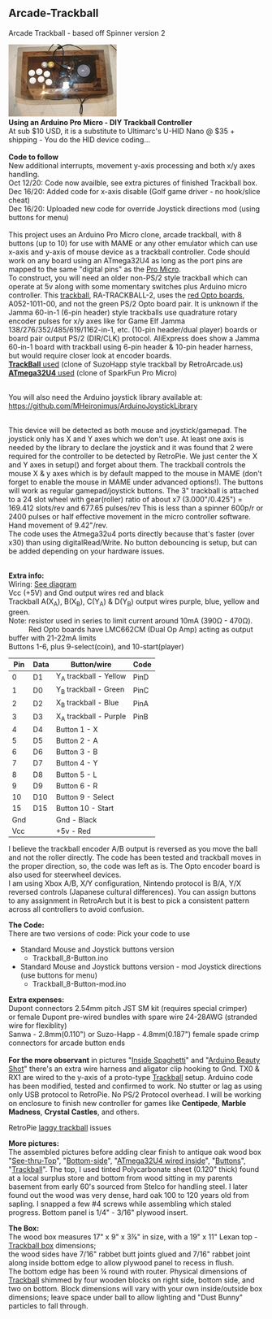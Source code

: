 ## **Arcade-Trackball** 
Arcade Trackball - based off Spinner version 2

![Trackball](Pics/IMG_3843.jpg)  
**Using an Arduino Pro Micro - DIY Trackball Controller**  
At sub $10 USD, it is a substitute to Ultimarc's U-HID Nano @ $35 + shipping - You do the HID device coding...<br/><br/> **Code to follow**  
New additional interrupts, movement y-axis processing and both x/y axes handling.<br/>
Oct 12/20: Code now availble, see extra pictures of finished Trackball box.  
Dec 16/20: Added code for x-axis disable (Golf game driver - no hook/slice cheat)  
Dec 16/20: Uploaded new code for override Joystick directions mod (using buttons for menu)<br/><br/>
This project uses an Arduino Pro Micro clone, arcade trackball, with 8 buttons (up to 10) for use with MAME or any other emulator which can use x-axis and y-axis of mouse device as a trackball controller. Code should work on any board using an ATmega32U4 as long as the port pins are mapped to the same "digital pins" as the [Pro Micro](Pics/Arduino%20Pro%20Micro%20Atmega32u4.jpg).  
To construct, you will need an older non-PS/2 style trackball which can operate at 5v along with some momentary switches plus Arduino micro controller. 
This [trackball](Pics/Retro%20Arcade%203in%20Trackball%20and%20Harness.jpg), RA-TRACKBALL-2, uses the [red Opto boards](Pics/Red_Board_Pinout.jpg), A052-1011-00, and not the green PS/2 Opto board pair. It is unknown if the Jamma 60-in-1 (6-pin header) style trackballs use quadrature rotary encoder pulses for x/y axes like for Game Elf Jamma 138/276/352/485/619/1162-in-1, etc. (10-pin header/dual player) boards or board pair output PS/2 (DIR/CLK) protocol. AliExpress does show a Jamma 60-in-1 board with trackball using 6-pin header & 10-pin header harness, but would require closer look at encoder boards.<br/> 
[**TrackBall** used](https://www.amazon.ca/gp/product/B00F1YQH6G/ref=ppx_yo_dt_b_asin_title_o01_s00?ie=UTF8&psc=1) (clone of SuzoHapp style trackball by RetroArcade.us)<br/>
[**ATmega32U4** used](https://www.amazon.ca/gp/product/B01N4TVIQX/ref=ppx_yo_dt_b_asin_title_o02_s00?ie=UTF8&psc=1) (clone of SparkFun Pro Micro)<br/>
<br/>

You will also need the Arduino joystick library available at: https://github.com/MHeironimus/ArduinoJoystickLibrary<br/><br/>

This device will be detected as both mouse and joystick/gamepad. The joystick only has X and Y axes which we don't use. At least one axis is needed by the library to declare the joystick and it was found that 2 were required for the controller to be detected by RetroPie. We just center the X and Y axes in setup() and forget about them. The trackball controls the mouse X & y axes which is by default mapped to the mouse in MAME (don't forget to enable the mouse in MAME under advanced options!). The buttons will work as regular gamepad/joystick buttons. The 3" trackball is attached to a 24 slot wheel with gear(roller) ratio of about x7 (3.000"/0.425") = 169.412 slots/rev and  677.65 pulses/rev This is less than a spinner 600p/r or 2400 pulses or half effective movement in the micro controller software. Hand movement of 9.42"/rev.  
The code uses the Atmega32u4 ports directly because that's faster (over x30) than using digitalRead/Write. No button debouncing is setup, but can be added depending on your hardware issues.<br/><br/>

**Extra info:**<br/>
Wiring: [See diagram](Pics/Trackball%20Sketch_bb.jpg) <br/>
Vcc (+5V) and Gnd output wires red and black<br/>
Trackball A(X<sub>A</sub>), B(X<sub>B</sub>), C(Y<sub>A</sub>) & D(Y<sub>B</sub>) output wires purple, blue, yellow and green.<br/>
Note: resistor used in series to limit current around 10mA (390Ω	- 470Ω).  
&nbsp;&nbsp;&nbsp;&nbsp;&nbsp;&nbsp;&nbsp;&nbsp;&nbsp;&nbsp;Red Opto boards have LMC662CM (Dual Op Amp) acting as output buffer with 21-22mA limits<br/>
Buttons 1-6, plus 9-select(coin), and 10-start(player)<br/>

Pin |Data |Button/wire  |Code
--- |---- |------------ |----
0   |D1   |Y<sub>A</sub> trackball - Yellow |PinD
1   |D0   |Y<sub>B</sub> trackball - Green |PinC
2   |D2   |X<sub>B</sub> trackball - Blue |PinA
3   |D3   |X<sub>A</sub> trackball - Purple |PinB
4   |D4   |Button 1 - X
5   |D5   |Button 2 - A
6   |D6   |Button 3 - B
7   |D7   |Button 4 - Y
8   |D8   |Button 5 - L
9   |D9   |Button 6 - R
10  |D10  |Button 9 - Select
15  |D15  |Button 10 - Start
Gnd |     |Gnd - Black
Vcc |     |+5v - Red  <br/>

I believe the trackball encoder A/B output is reversed as you move the ball and not the roller directly. The code has been tested and trackball moves in the proper direction, so, the code was left as is. The Opto encoder board is also used for steerwheel devices.<br/>I am using Xbox A/B, X/Y configuration, Nintendo protocol is B/A, Y/X reversed controls (Japanese cultural differences). 
You can assign buttons to any assignment in RetroArch but it is best to pick a consistent pattern across all controllers to avoid confusion.  <br/>
   
**The Code:**<br/>
There are two versions of code: Pick your code to use
- Standard Mouse and Joystick buttons version  
  - Trackball_8-Button.ino
- Standard Mouse and Joystick buttons version - mod Joystick directions (use buttons for menu)
  - Trackball_8-Button-mod.ino  

**Extra expenses:**  
Dupont connectors 2.54mm pitch JST SM kit (requires special crimper)  
or female Dupont pre-wired bundles with spare wire 24-28AWG (stranded wire for flexiblity)  
Sanwa - 2.8mm(0.110") or Suzo-Happ - 4.8mm(0.187") female spade crimp connectors for arcade button ends  
<br/>
**For the more observant** in pictures 
"[Inside Spaghetti](Special%20Testing%20Pics/Inside%20spaghetti.jpg)" and 
"[Arduino Beauty Shot](Special%20Testing%20Pics/Arduino%20beauty%20shot.jpg)" 
there's an extra wire harness and aligator clip hooking to Gnd. TX0 & RX1 are wired to the y-axis of a proto-type [Trackball](https://www.amazon.ca/gp/product/B00F1YQH6G/ref=ppx_yo_dt_b_asin_title_o01_s00?ie=UTF8&psc=1) setup. Arduino code has been modified, tested and confirmed to work. No stutter or lag as using only USB protocol to RetroPie. No PS/2 Protocol overhead. I will be working on enclosure to finish new controller for games like **Centipede**, **Marble Madness**, **Crystal Castles**, and others.  

RetroPie [laggy trackball](laggy_mouse.md) issues  

**More pictures:**   
The assembled pictures before adding clear finish to antique oak wood box 
"[See-thru-Top](Finished%20pictures/See-thru-Top.jpg)", 
"[Bottom-side](Finished%20pictures/Bottom-side.jpg)", 
"[ATmega32U4 wired inside](Finished%20pictures/ATmega32U4%20wired%20inside.jpg)", 
"[Buttons](Finished%20pictures/Buttons.jpg)", 
"[Trackball](Finished%20pictures/Trackball.jpg)".
The top, I used tinted Polycarbonate sheet (0.120" thick) found at a local surplus store and bottom from wood sitting in my parents basement from early 60's sourced from Stelco for handling steel. I later found out the wood was very dense, hard oak 100 to 120 years old from sapling. I snapped a few #4 screws while assembling which staled progress. Bottom panel is 1/4" - 3/16" plywood insert.  

**The Box:**  
The wood box measures 17" x 9" x 3⅞" in size, with a 19" x 11" Lexan top - [Trackball box](Pics/TrackBox%20Layout%20dimensions.png) dimensions;  
the wood sides have 7/16" rabbet butt joints glued and 7/16" rabbet joint along inside bottom edge to allow plywood panel to recess in flush.  
The bottom edge has been ¼ round with router. Physical dimensions of [Trackball](Pics/RA-Trackball-2%20dimensions.jpg) shimmed by four wooden blocks on right side, bottom side, and two on bottom. Block dimensions will vary with your own inside/outside box dimensions; leave space under ball to allow lighting and "Dust Bunny" particles to fall through. 
